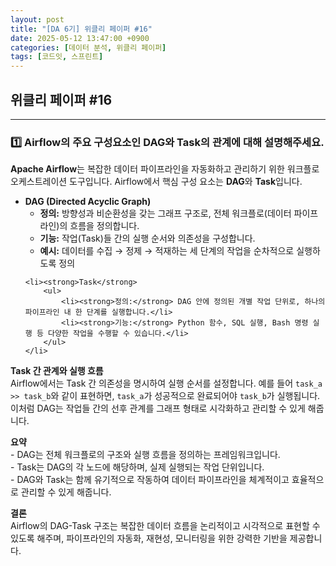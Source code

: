 ```yaml
---
layout: post
title: "[DA 6기] 위클리 페이퍼 #16"
date: 2025-05-12 13:47:00 +0900
categories: [데이터 분석, 위클리 페이퍼]
tags: [코드잇, 스프린트]
---
```


<style>
    .initial-content, .search-content {
        padding-left: 40px;
        padding-right: 40px;
    }
</style>

<h2>위클리 페이퍼 #16</h2>

---

<h3>1️⃣ Airflow의 주요 구성요소인 DAG와 Task의 관계에 대해 설명해주세요.</h3>

<p>
<strong>Apache Airflow</strong>는 복잡한 데이터 파이프라인을 자동화하고 관리하기 위한 워크플로 오케스트레이션 도구입니다. Airflow에서 핵심 구성 요소는 <strong>DAG</strong>와 <strong>Task</strong>입니다.
</p>

<ul>
    <li><strong>DAG (Directed Acyclic Graph)</strong>
        <ul>
            <li><strong>정의:</strong> 방향성과 비순환성을 갖는 그래프 구조로, 전체 워크플로(데이터 파이프라인)의 흐름을 정의합니다.</li>
            <li><strong>기능:</strong> 작업(Task)들 간의 실행 순서와 의존성을 구성합니다.</li>
            <li><strong>예시:</strong> 데이터를 수집 → 정제 → 적재하는 세 단계의 작업을 순차적으로 실행하도록 정의</li>
        </ul>
    </li>

    <li><strong>Task</strong>
        <ul>
            <li><strong>정의:</strong> DAG 안에 정의된 개별 작업 단위로, 하나의 파이프라인 내 한 단계를 실행합니다.</li>
            <li><strong>기능:</strong> Python 함수, SQL 실행, Bash 명령 실행 등 다양한 작업을 수행할 수 있습니다.</li>
        </ul>
    </li>
</ul>

<p>
<strong>Task 간 관계와 실행 흐름</strong><br>
Airflow에서는 Task 간 의존성을 명시하여 실행 순서를 설정합니다. 예를 들어 <code>task_a >> task_b</code>와 같이 표현하면, <code>task_a</code>가 성공적으로 완료되어야 <code>task_b</code>가 실행됩니다. 이처럼 DAG는 작업들 간의 선후 관계를 그래프 형태로 시각화하고 관리할 수 있게 해줍니다.
</p>

<p>
<strong>요약</strong><br>
- DAG는 전체 워크플로의 구조와 실행 흐름을 정의하는 프레임워크입니다.<br>
- Task는 DAG의 각 노드에 해당하며, 실제 실행되는 작업 단위입니다.<br>
- DAG와 Task는 함께 유기적으로 작동하여 데이터 파이프라인을 체계적이고 효율적으로 관리할 수 있게 해줍니다.
</p>

<p>
<strong>결론</strong><br>
Airflow의 DAG-Task 구조는 복잡한 데이터 흐름을 논리적이고 시각적으로 표현할 수 있도록 해주며, 파이프라인의 자동화, 재현성, 모니터링을 위한 강력한 기반을 제공합니다.
</p>

